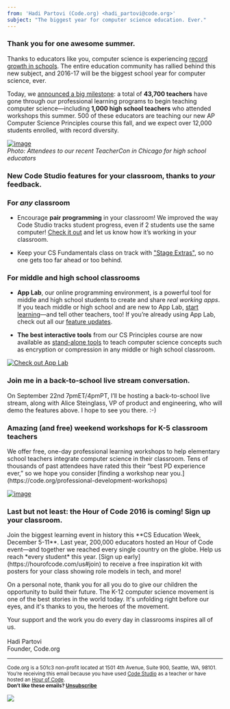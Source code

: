 ```yaml
---
from: 'Hadi Partovi (Code.org) <hadi_partovi@code.org>'
subject: "The biggest year for computer science education. Ever."
---
```


<h3>Thank you for one awesome summer.</h3>

Thanks to educators like you, computer science is experiencing [record growth in schools](http://blog.code.org/post/150040749703/another-year-of-record-growth-for-ap-computer). The entire education community has rallied behind this new subject, and 2016-17 will be the biggest school year for computer science, ever. 

Today, we [announced a big milestone](http://blog.code.org/post/150312492108/the-biggest-year-yet-for-computer-science): a total of **43,700 teachers** have gone through our professional learning programs to begin teaching computer science—including **1,000 high school teachers** who attended workshops this summer. 500 of these educators are teaching our new AP Computer Science Principles course this fall, and we expect over 12,000 students enrolled, with record diversity. 

[![image](http://66.media.tumblr.com/409af714aaebd5356707c3fc849a8ee4/tumblr_inline_oddbrrunXc1s7qct1_540.jpg)](https://code.org/educate)
</br>*Photo: Attendees to our recent TeacherCon in Chicago for high school educators*

### New Code Studio features for your classroom, thanks to *your* feedback.

### For *any* classroom
- Encourage **pair programming** in your classroom! We improved the way Code Studio tracks student progress, even if 2 students use the same computer! [Check it out](http://teacherblog.code.org/post/147349807334/try-pair-programmingtrack-the-progress-of) and let us know how it’s working in your classroom. 

- Keep your CS Fundamentals class on track with ["Stage Extras"](http://teacherblog.code.org/post/149328400419/allow-your-students-to-keep-learning-without), so no one gets too far ahead or too behind. 

### For middle and high school classrooms
- **App Lab**, our online programming environment, is a powerful tool for middle and high school students to create and share *real working apps*. If you teach middle or high school and are new to App Lab, [start learning](https://code.org/applab)—and tell other teachers, too! If you’re already using App Lab, check out all our [feature updates](http://teacherblog.code.org/tagged/applab). 

- **The best interactive tools** from our CS Principles course are now available as [stand-alone tools](https://code.org/widgets) to teach computer science concepts such as encryption or compression in any middle or high school classroom.  

[![Check out App Lab](http://66.media.tumblr.com/0663724dae21139fab0a47190cd119c0/tumblr_inline_ocsyy6D4Vl1s7qct1_540.gif)](https://code.org/applab)

<h3>Join me in a back-to-school live stream conversation.</h3>
On September 22nd 7pmET/4pmPT, I’ll be hosting a back-to-school live stream, along with Alice Steinglass, VP of product and engineering, who will demo the features above. I hope to see you there. :-)

<h3>Amazing (and free) weekend workshops for K-5 classroom teachers</h3>
We offer free, one-day professional learning workshops to help elementary school teachers integrate computer science in their classroom. Tens of thousands of past attendees have rated this their “best PD experience ever,” so we hope you consider [finding a workshop near you.](https://code.org/professional-development-workshops) 

[![image](https://staging.code.org/images/k5-workshop-map.png)](https://code.org/professional-development-workshops)

<h3>Last but not least: the Hour of Code 2016 is coming! Sign up your classroom.</h3>
Join the biggest learning event in history this **CS Education Week, December 5-11**. Last year, 200,000 educators hosted an Hour of Code event—and together we reached every single country on the globe. Help us reach *every student* this year. [Sign up early](https://hourofcode.com/us#join) to receive a free inspiration kit with posters for your class showing role models in tech, and more!

On a personal note, thank you for all you do to give our children the opportunity to build their future. The K-12 computer science movement is one of the best stories in the world today. It's unfolding right before our eyes, and it's thanks to you, the heroes of the movement.

Your support and the work you do every day in classrooms inspires all of us. 
</br>
</br>
Hadi Partovi <br/>
Founder, Code.org

<p>
<hr/>
<small>
Code.org is a 501c3 non-profit located at 1501 4th Avenue, Suite 900, Seattle, WA, 98101. You’re receiving this email because you have used <a href="https://studio.code.org">Code Studio</a> as a teacher or have hosted an <a href="https://hourofcode.com/">Hour of Code</a>. <br /><strong>Don’t like these emails? <a href="<%= unsubscribe_link %>">Unsubscribe</a></strong>
</small></p>

![](<%= tracking_pixel %>)